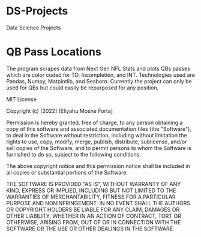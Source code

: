 # DS-Projects
Data Science Projects

# QB Pass Locations 
The program scrapes data from Next Gen NFL Stats and plots QBs passes which are color coded for TD, Incompletion, and INT. 
Technologies used are Pandas, Numpy, Matplotlib, and Seaborn. Currently the project can only be used for QBs but could easily be 
repurposed for any position.

MIT License

Copyright (c) [2022] [Eliyahu Moshe Forta]

Permission is hereby granted, free of charge, to any person obtaining a copy
of this software and associated documentation files (the "Software"), to deal
in the Software without restriction, including without limitation the rights
to use, copy, modify, merge, publish, distribute, sublicense, and/or sell
copies of the Software, and to permit persons to whom the Software is
furnished to do so, subject to the following conditions:

The above copyright notice and this permission notice shall be included in all
copies or substantial portions of the Software.

THE SOFTWARE IS PROVIDED "AS IS", WITHOUT WARRANTY OF ANY KIND, EXPRESS OR
IMPLIED, INCLUDING BUT NOT LIMITED TO THE WARRANTIES OF MERCHANTABILITY,
FITNESS FOR A PARTICULAR PURPOSE AND NONINFRINGEMENT. IN NO EVENT SHALL THE
AUTHORS OR COPYRIGHT HOLDERS BE LIABLE FOR ANY CLAIM, DAMAGES OR OTHER
LIABILITY, WHETHER IN AN ACTION OF CONTRACT, TORT OR OTHERWISE, ARISING FROM,
OUT OF OR IN CONNECTION WITH THE SOFTWARE OR THE USE OR OTHER DEALINGS IN THE
SOFTWARE.
